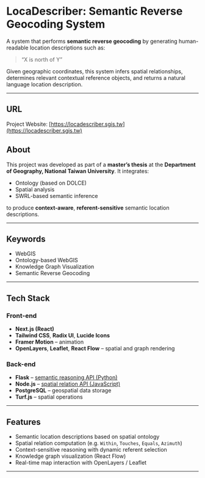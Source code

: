 

# LocaDescriber: Semantic Reverse Geocoding System

A system that performs **semantic reverse geocoding** by generating human-readable location descriptions such as:

> “X is north of Y”

Given geographic coordinates, this system infers spatial relationships, determines relevant contextual reference objects, and returns a natural language location description.

---


## URL

Project Website: [https://locadescriber.sgis.tw](https://locadescriber.sgis.tw)

## About

This project was developed as part of a **master’s thesis** at the **Department of Geography, National Taiwan University**. It integrates:

- Ontology (based on DOLCE)
- Spatial analysis
- SWRL-based semantic inference

to produce **context-aware**, **referent-sensitive** semantic location descriptions.

---

## Keywords

- WebGIS  
- Ontology-based WebGIS  
- Knowledge Graph Visualization  
- Semantic Reverse Geocoding  

---

## Tech Stack

### Front-end

- **Next.js (React)**
- **Tailwind CSS**, **Radix UI**, **Lucide Icons**
- **Framer Motion** – animation
- **OpenLayers**, **Leaflet**, **React Flow** – spatial and graph rendering

### Back-end

- **Flask** – [semantic reasoning API (Python)](https://github.com/TingLong8912/ontology-based-reverse-geocoding.git)
- **Node.js** – [spatial relation API (JavaScript)](https://github.com/TingLong8912/spatial-operations.git)
- **PostgreSQL** – geospatial data storage
- **Turf.js** – spatial operations

---

## Features

- Semantic location descriptions based on spatial ontology
- Spatial relation computation (e.g. `Within`, `Touches`, `Equals`, `Azimuth`)
- Context-sensitive reasoning with dynamic referent selection
- Knowledge graph visualization (React Flow)
- Real-time map interaction with OpenLayers / Leaflet

---

